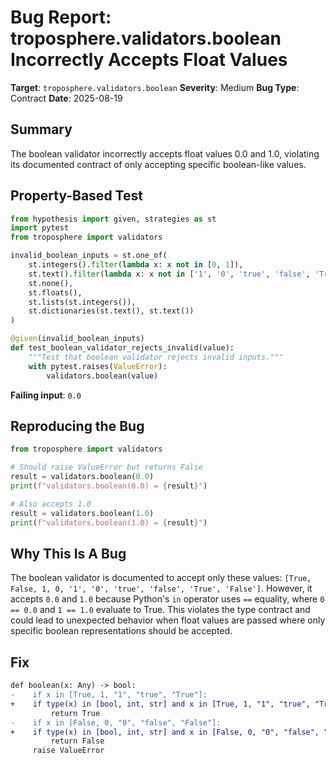 # Bug Report: troposphere.validators.boolean Incorrectly Accepts Float Values

**Target**: `troposphere.validators.boolean`
**Severity**: Medium
**Bug Type**: Contract
**Date**: 2025-08-19

## Summary

The boolean validator incorrectly accepts float values 0.0 and 1.0, violating its documented contract of only accepting specific boolean-like values.

## Property-Based Test

```python
from hypothesis import given, strategies as st
import pytest
from troposphere import validators

invalid_boolean_inputs = st.one_of(
    st.integers().filter(lambda x: x not in [0, 1]),
    st.text().filter(lambda x: x not in ['1', '0', 'true', 'false', 'True', 'False', '']),
    st.none(),
    st.floats(),
    st.lists(st.integers()),
    st.dictionaries(st.text(), st.text())
)

@given(invalid_boolean_inputs)
def test_boolean_validator_rejects_invalid(value):
    """Test that boolean validator rejects invalid inputs."""
    with pytest.raises(ValueError):
        validators.boolean(value)
```

**Failing input**: `0.0`

## Reproducing the Bug

```python
from troposphere import validators

# Should raise ValueError but returns False
result = validators.boolean(0.0)
print(f"validators.boolean(0.0) = {result}")

# Also accepts 1.0
result = validators.boolean(1.0) 
print(f"validators.boolean(1.0) = {result}")
```

## Why This Is A Bug

The boolean validator is documented to accept only these values: `[True, False, 1, 0, '1', '0', 'true', 'false', 'True', 'False']`. However, it accepts `0.0` and `1.0` because Python's `in` operator uses `==` equality, where `0 == 0.0` and `1 == 1.0` evaluate to True. This violates the type contract and could lead to unexpected behavior when float values are passed where only specific boolean representations should be accepted.

## Fix

```diff
def boolean(x: Any) -> bool:
-    if x in [True, 1, "1", "true", "True"]:
+    if type(x) in [bool, int, str] and x in [True, 1, "1", "true", "True"]:
         return True
-    if x in [False, 0, "0", "false", "False"]:
+    if type(x) in [bool, int, str] and x in [False, 0, "0", "false", "False"]:
         return False
     raise ValueError
```